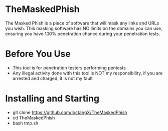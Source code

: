 # TheMaskedPhish
The Masked Phish is a piece of software that will mask any links and URLs you wish. This masking software has NO limits on the domains you can use, ensuring you have 100% penetration chance during your penetration tests. 

# Before You Use
- This tool is for penetration testers performing pentests
- Any illegal activity done with this tool is NOT my responsibility, if you are arrested and charged, it is not my fault

# Installing and Starting
- git clone https://github.com/loctangX/TheMaskedPhish
- cd TheMaskedPhish
- bash tmp.sh

